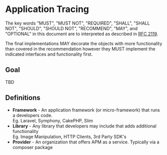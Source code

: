 # Application Tracing

The key words "MUST", "MUST NOT", "REQUIRED", "SHALL", "SHALL NOT", "SHOULD",
"SHOULD NOT", "RECOMMEND", "MAY", and "OPTIONAL" in this document are to
interpreted as described in [RFC 2119][].

The final implementations MAY decorate the objects with more functionality than
covered in the recommendation however they MUST implement the indicated
interfaces and functionality first.

[RFC 2119]: http://tools.ietf.org/html/rfc2119

## Goal

TBD

## Definitions

* **Framework** - An application framework (or micro-framework) that runs a developers code.  
  Eg. Laravel, Symphony, CakePHP, Slim
* **Library** - Any library that developers may include that adds additional functionality  
  Eg. Image Manipulation, HTTP Clients, 3rd Party SDK's 
* **Provider** - An organization that offers APM as a service. Typically via a composer package